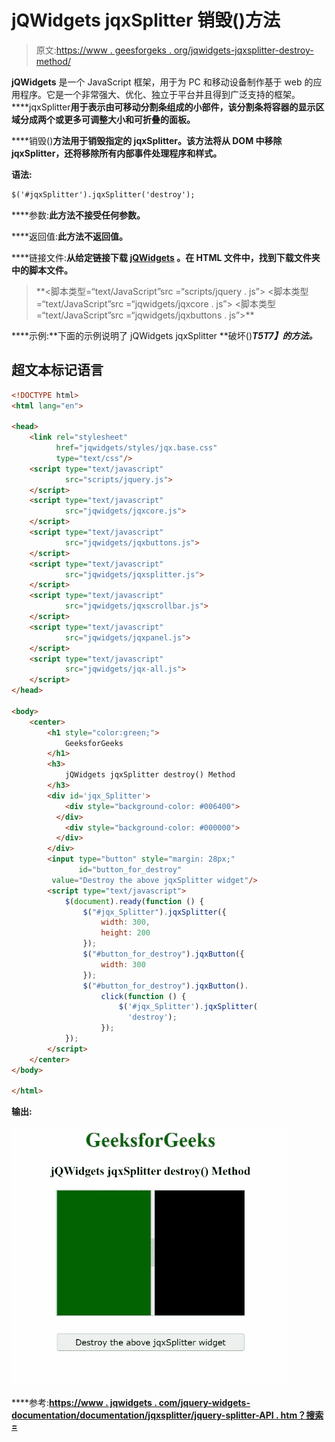 # jQWidgets jqxSplitter 销毁()方法

> 原文:[https://www . geesforgeks . org/jqwidgets-jqxsplitter-destroy-method/](https://www.geeksforgeeks.org/jqwidgets-jqxsplitter-destroy-method/)

**jQWidgets** 是一个 JavaScript 框架，用于为 PC 和移动设备制作基于 web 的应用程序。它是一个非常强大、优化、独立于平台并且得到广泛支持的框架。****jqxSplitter**用于表示由可移动分割条组成的小部件，该分割条将容器的显示区域分成两个或更多可调整大小和可折叠的面板。**

****销毁()**方法用于销毁指定的 jqxSplitter。该方法将从 DOM 中移除 jqxSplitter，还将移除所有内部事件处理程序和样式。**

****语法:****

```html
$('#jqxSplitter').jqxSplitter('destroy');
```

****参数:**此方法不接受任何参数。**

****返回值:**此方法不返回值。**

****链接文件:**从给定链接下载 [jQWidgets](https://www.jqwidgets.com/download/) 。在 HTML 文件中，找到下载文件夹中的脚本文件。**

> <link rel="”stylesheet”" href="”jqwidgets/styles/jqx.base.css”" type="”text/css”/"> **<脚本类型=“text/JavaScript”src =“scripts/jquery . js”></script>
> <脚本类型=“text/JavaScript”src =“jqwidgets/jqxcore . js”></script>
> <脚本类型=“text/JavaScript”src =“jqwidgets/jqxbuttons . js”>**

****示例:**下面的示例说明了 jQWidgets jqxSplitter **破坏()***T5T7】的方法。***

## **超文本标记语言**

```html
<!DOCTYPE html>
<html lang="en">

<head>
    <link rel="stylesheet" 
          href="jqwidgets/styles/jqx.base.css" 
          type="text/css"/>
    <script type="text/javascript" 
            src="scripts/jquery.js">
    </script>
    <script type="text/javascript" 
            src="jqwidgets/jqxcore.js">
    </script>
    <script type="text/javascript" 
            src="jqwidgets/jqxbuttons.js">
    </script>
    <script type="text/javascript" 
            src="jqwidgets/jqxsplitter.js">
    </script>
    <script type="text/javascript" 
            src="jqwidgets/jqxscrollbar.js">
    </script>
    <script type="text/javascript" 
            src="jqwidgets/jqxpanel.js">
    </script>
    <script type="text/javascript" 
            src="jqwidgets/jqx-all.js">
    </script>
</head>

<body>
    <center>
        <h1 style="color:green;">
            GeeksforGeeks
        </h1>
        <h3>
            jQWidgets jqxSplitter destroy() Method
        </h3>
        <div id='jqx_Splitter'>
            <div style="background-color: #006400">
          </div>
            <div style="background-color: #000000">
          </div>
        </div>
        <input type="button" style="margin: 28px;" 
               id="button_for_destroy"
         value="Destroy the above jqxSplitter widget"/>
        <script type="text/javascript">
            $(document).ready(function () {
                $("#jqx_Splitter").jqxSplitter({
                    width: 300,
                    height: 200
                });
                $("#button_for_destroy").jqxButton({
                    width: 300
                });
                $("#button_for_destroy").jqxButton().
                    click(function () {
                        $('#jqx_Splitter').jqxSplitter(
                          'destroy');
                    });
            });
        </script>
    </center>
</body>

</html>
```

****输出:****

**![](img/ee734f4fcfa8ec9cbcc0960fca24117b.png)**

****参考:**[https://www . jqwidgets . com/jquery-widgets-documentation/documentation/jqxsplitter/jquery-splitter-API . htm？搜索=](https://www.jqwidgets.com/jquery-widgets-documentation/documentation/jqxsplitter/jquery-splitter-api.htm?search=)**